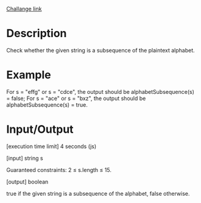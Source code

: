 [Challange link](https://codefights.com/arcade/code-arcade/well-of-integration/Z9opBsx5fX6XfQJdt)
# Description
Check whether the given string is a subsequence of the plaintext alphabet.

# Example

For s = "effg" or s = "cdce", the output should be
alphabetSubsequence(s) = false;
For s = "ace" or s = "bxz", the output should be
alphabetSubsequence(s) = true.
# Input/Output

[execution time limit] 4 seconds (js)

[input] string s

Guaranteed constraints:
2 ≤ s.length ≤ 15.

[output] boolean

true if the given string is a subsequence of the alphabet, false otherwise.